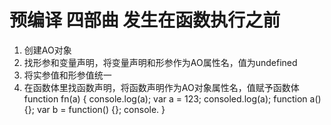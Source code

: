 # 预编译 四部曲 发生在函数执行之前
1. 创建AO对象
2. 找形参和变量声明，将变量声明和形参作为AO属性名，值为undefined
3. 将实参值和形参值统一
4. 在函数体里找函数声明，将函数声明作为AO对象属性名，值赋予函数体
function fn(a) {
  console.log(a);
  var a = 123;
  consoled.log(a);
  function a() {};
  var b = function() {};
  console.
}